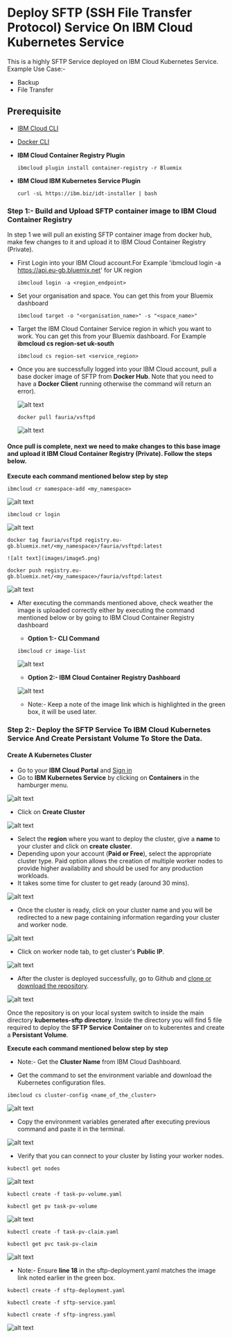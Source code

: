 # Deploy SFTP (SSH File Transfer Protocol) Service On IBM Cloud Kubernetes Service

This is a highly SFTP Service deployed on IBM Cloud Kubernetes Service.
Example Use Case:-
- Backup
- File Transfer

## Prerequisite

- [IBM Cloud CLI](https://console.bluemix.net/docs/cli/reference/bluemix_cli/get_started.html#getting-started)
- [Docker CLI](https://docs.docker.com/install/)
- **IBM Cloud Container Registry Plugin**

  ```
  ibmcloud plugin install container-registry -r Bluemix
  ```
- **IBM Cloud IBM Kubernetes Service Plugin**
  ```
  curl -sL https://ibm.biz/idt-installer | bash
  ```

### Step 1:- Build and Upload SFTP container image to IBM Cloud Container Registry

In step 1 we will pull an existing SFTP container image from docker hub, make few changes to it and upload it to IBM Cloud Container Registry (Private).

- First Login into your IBM Cloud account.For Example 'ibmcloud login -a https://api.eu-gb.bluemix.net' for UK region
  ```
  ibmcloud login -a <region_endpoint>
  ```

- Set your organisation and space. You can get this from your Bluemix dashboard
  ```
  ibmcloud target -o "<organisation_name>" -s "<space_name>"
  ```

- Target the IBM Cloud Container Service region in which you want to work. You can get this from your Bluemix dashboard. For Example **ibmcloud cs region-set uk-south**
  ```
  ibmcloud cs region-set <service_region>
  ```
  
- Once you are successfully logged into your IBM Cloud account, pull a base docker image of SFTP from **Docker Hub**. Note that you need to have a **Docker Client** running otherwise the command will return an error).

  ![alt text](images/image9.png)  

  ```
  docker pull fauria/vsftpd
  ```

  ![alt text](images/image3.png)

#### Once pull is complete, next we need to make changes to this base image and upload it **IBM Cloud Container Registry (Private)**. Follow the steps below.

**Execute each command mentioned below step by step**

  ```
  ibmcloud cr namespace-add <my_namespace>
  ```

  ![alt text](images/image2.png)

  ```
  ibmcloud cr login
  ```

  ![alt text](images/image4.png)

  ```
  docker tag fauria/vsftpd registry.eu-gb.bluemix.net/<my_namespace>/fauria/vsftpd:latest
  ```
    ![alt text](images/image5.png)

  ```
  docker push registry.eu-gb.bluemix.net/<my_namespace>/fauria/vsftpd:latest
  ```

  ![alt text](images/image6.png)

- After executing the commands mentioned above, check weather the image is uploaded correctly either by executing the command mentioned below or by going to IBM Cloud Container Registry dashboard
  - **Option 1:- CLI Command**
  ```
  ibmcloud cr image-list
  ```
  ![alt text](images/image7.png)
  
  - **Option 2:- IBM Cloud Container Registry Dashboard**

  ![alt text](images/image8.png)

  - Note:- Keep a note of the image link which is highlighted in the green box, it will be used later.

### Step 2:- Deploy the SFTP Service To IBM Cloud Kubernetes Service And Create Persistant Volume To Store the Data.

#### Create A Kubernetes Cluster

- Go to your **IBM Cloud Portal** and [Sign in](https://console.bluemix.net/dashboard/apps/)
- Go to **IBM Kubernetes Service** by clicking on **Containers** in the hamburger menu.

![alt text](images/image10.png)

- Click on **Create Cluster**

![alt text](images/image11.png)

- Select the **region** where you want to deploy the cluster, give a **name** to your cluster and click on **create cluster**.
- Depending upon your account (**Paid or Free**), select the appropriate cluster type. Paid option allows the creation of multiple worker nodes to provide higher availability and should be used for any production workloads.
- It takes some time for cluster to get ready (around 30 mins).

![alt text](images/image12.png)

- Once the cluster is ready, click on your cluster name and you will be redirected to a new page containing information regarding your cluster and worker node.

![alt text](images/image13.png)

- Click on worker node tab, to get cluster's **Public IP**.

![alt text](images/image14.png)

- After the cluster is deployed successfully, go to Github and [clone or download the repository](https://github.com/sudoalgorithm/SSH-File-Transfer-Protocol-On-IBM-Cloud-Kubernetes-Services.git). 

![alt text](images/image22.png)

 Once the repository is on your local system switch to inside the main directory **kubernetes-sftp directory**. Inside the directory you will find 5 file required to deploy the **SFTP Service Container** on to kuberentes and create a **Persistant Volume**.

**Execute each command mentioned below step by step**

- Note:- Get the **Cluster Name** from IBM Cloud Dashboard.

- Get the command to set the environment variable and download the Kubernetes configuration files.

```
ibmcloud cs cluster-config <name_of_the_cluster>
```

![alt text](images/image16.png)

- Copy the environment variables generated after executing previous command and paste it in the terminal.

![alt text](images/image17.png)

- Verify that you can connect to your cluster by listing your worker nodes.

```
kubectl get nodes
```
![alt text](images/image18.png)

```
kubectl create -f task-pv-volume.yaml
```

```
kubectl get pv task-pv-volume
```

![alt text](images/image19.png)

```
kubectl create -f task-pv-claim.yaml
```

```
kubectl get pvc task-pv-claim
```

![alt text](images/image20.png)

- Note:- Ensure **line 18** in the sftp-deployment.yaml matches the image link noted earlier in the green box.

```
kubectl create -f sftp-deployment.yaml
```

```
kubectl create -f sftp-service.yaml
```

```
kubectl create -f sftp-ingress.yaml
```
![alt text](images/image21.png)
